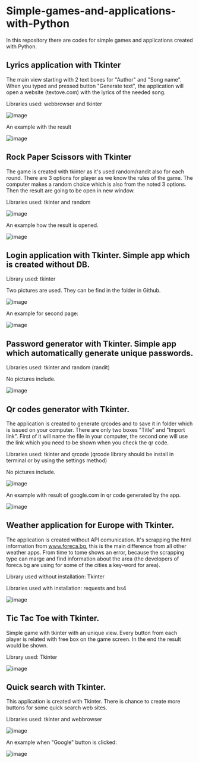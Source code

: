 # Simple-games-and-applications-with-Python
In this repository there are codes for simple games and applications created with Python.

## Lyrics application with Tkinter

The main view starting with 2 text boxes for "Author" and "Song name". When you typed and pressed button "Generate text", the application will open a website (textove.com) with the lyrics of the needed song.

Libraries used: webbrowser and tkinter

![image](https://github.com/AlexanderBedrosyan/Simple-games-and-applications-with-Python/assets/126572116/89b7bbcb-96d5-4c2f-b8e4-f64521496673)

An example with the result

![image](https://github.com/AlexanderBedrosyan/Simple-games-and-applications-with-Python/assets/126572116/3dda9013-a345-4d1f-90c7-fc1676401956)


## Rock Paper Scissors with Tkinter

The game is created with tkinter as it's used random/randit also for each round. There are 3 options for player as we know the rules of the game. The computer makes a random choice which is also from the noted 3 options. Then the result are going to be open in new window.

Libraries used: tkinter and random

![image](https://github.com/AlexanderBedrosyan/Simple-games-and-applications-with-Python/assets/126572116/a431d712-56e5-4e36-9956-98e7edef3931)

An example how the result is opened.

![image](https://github.com/AlexanderBedrosyan/Simple-games-and-applications-with-Python/assets/126572116/25e8f8d4-2df7-47c9-ab8b-5119f98c86dc)


## Login application with Tkinter. Simple app which is created without DB.

Library used: tkinter

Two pictures are used. They can be find in the folder in Github.

![image](https://github.com/AlexanderBedrosyan/Simple-games-and-applications-with-Python/assets/126572116/8168f1f5-dc9f-4871-a893-77ac4115462f)

An example for second page:

![image](https://github.com/AlexanderBedrosyan/Simple-games-and-applications-with-Python/assets/126572116/606e1875-3ef0-4c9a-87f9-97d5f240d6f0)


## Password generator with Tkinter. Simple app which automatically generate unique passwords.
 
Libraries used: tkinter and random (randit)

No pictures include.

![image](https://github.com/AlexanderBedrosyan/Simple-games-and-applications-with-Python/assets/126572116/3e92308c-11da-4091-924f-f91585ebcc77)

## Qr codes generator with Tkinter.

The application is created to generate qrcodes and to save it in folder which is issued on your computer. There are only two boxes "Title" and "Import link". First of it will name the file in your computer, the second one will use the link which you need to be shown when you check the qr code.

Libraries used: tkinter and qrcode (qrcode library should be install in terminal or by using the settings method)

No pictures include.

![image](https://github.com/AlexanderBedrosyan/Simple-games-and-applications-with-Python/assets/126572116/92dff229-d65c-4ef1-8bd0-168c71db37fa)

An example with result of google.com in qr code generated by the app.

![image](https://github.com/AlexanderBedrosyan/Simple-games-and-applications-with-Python/assets/126572116/fce32a3f-cc55-480b-8cb0-97b72244a2dd)

## Weather application for Europe with Tkinter.

The application is created without API comunication. It's scrapping the html information from www.foreca.bg, this is the main difference from all other weather apps. From time to tome shows an error, because the scrapping type can marge and find information about the area (the developers of foreca.bg are using for some of the cities a key-word for area).

Library used without installation: Tkinter

Libraries used with installation: requests and bs4 

![image](https://github.com/AlexanderBedrosyan/Simple-games-and-applications-with-Python/assets/126572116/9b6296d8-430e-44b3-8903-8b55ed6e137c)

## Tic Tac Toe with Tkinter.

Simple game with tkinter with an unique view. Every button from each player is related with free box on the game screen. In the end the result would be shown.

Library used: Tkinter

![image](https://github.com/AlexanderBedrosyan/Simple-games-and-applications-with-Python/assets/126572116/75f7ee37-e6fe-4fbf-80ab-a0bb741077b4)

## Quick search with Tkinter.

This application is created with Tkinter. There is chance to create more buttons for some quick search web sites. 

Libraries used: tkinter and webbrowser

![image](https://github.com/AlexanderBedrosyan/Simple-games-and-applications-with-Python/assets/126572116/a50e929d-65d8-4f1b-962b-3896756afa53)

An example when "Google" button is clicked:

![image](https://github.com/AlexanderBedrosyan/Simple-games-and-applications-with-Python/assets/126572116/4ac9ccfd-cb4b-4a1b-8532-fd3483dd3014)

